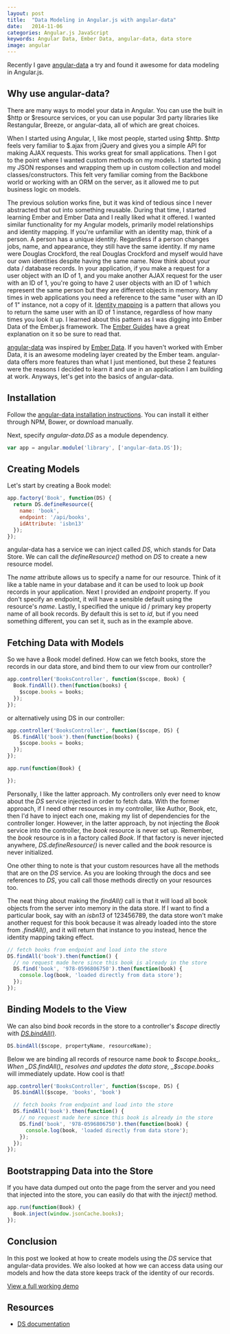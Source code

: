 ```yaml
---
layout: post
title:  "Data Modeling in Angular.js with angular-data"
date:   2014-11-06
categories: Angular.js JavaScript
keywords: Angular Data, Ember Data, angular-data, data store
image: angular
---
```


Recently I gave [angular-data](http://angular-data.pseudobry.com/) a try and found it awesome for data modeling in Angular.js.

## Why use angular-data?

There are many ways to model your data in Angular. You can use the built in $http or $resource services, or you can use popular 3rd party libraries like Restangular, Breeze, or angular-data, all of which are great choices.

When I started using Angular, I, like most people, started using $http. $http feels very familiar to $.ajax from jQuery and gives you a simple API for making AJAX requests. This works great for small applications. Then I got to the point where I wanted custom methods on my models. I started taking my JSON responses and wrapping them up in custom collection and model classes/constructors. This felt very familiar coming from the Backbone world or working with an ORM on the server, as it allowed me to put business logic on models.

The previous solution works fine, but it was kind of tedious since I never abstracted that out into something reusable. During that time, I started learning Ember and Ember Data and I really liked what it offered. I wanted similar functionality for my Angular models, primarily model relationships and identity mapping. If you're unfamiliar with an identity map, think of a person. A person has a unique identity. Regardless if a person changes jobs, name, and appearance, they still have the same identity. If my name were Douglas Crockford, the real Douglas Crockford and myself would have our own identities despite having the same name. Now think about your data / database records. In your application, if you make a request for a user object with an ID of 1, and you make another AJAX request for the user with an ID of 1, you're going to have 2 user objects with an ID of 1 which represent the same person but they are different objects in memory. Many times in web applications you need a reference to the same "user with an ID of 1" instance, not a copy of it. [Identity mapping](http://en.wikipedia.org/wiki/Identity_map_pattern) is a pattern that allows you to return the same user with an ID of 1 instance, regardless of how many times you look it up. I learned about this pattern as I was digging into Ember Data of the Ember.js framework. The [Ember Guides](http://emberjs.com/guides/models/) have a great explanation on it so be sure to read that.

[angular-data](http://angular-data.pseudobry.com/) was inspired by [Ember Data](http://emberjs.com/guides/models/). If you haven't worked with Ember Data, it is an awesome modeling layer created by the Ember team. angular-data offers more features than what I just mentioned, but these 2 features were the reasons I decided to learn it and use in an application I am building at work. Anyways, let's get into the basics of angular-data.

## Installation

Follow the [angular-data installation instructions](http://angular-data.pseudobry.com/documentation/api/angular-data/angular-data). You can install it either through NPM, Bower, or download manually.

Next, specify _angular-data.DS_ as a module dependency.

```js
var app = angular.module('library', ['angular-data.DS']);
```

## Creating Models

Let's start by creating a Book model:

```js
app.factory('Book', function(DS) {
  return DS.defineResource({
    name: 'book',
    endpoint: '/api/books',
    idAttribute: 'isbn13'
  });
});
```

angular-data has a service we can inject called _DS_, which stands for Data Store. We can call the _defineResource()_ method on _DS_ to create a new resource model.

The _name_ attribute allows us to specify a name for our resource. Think of it like a table name in your database and it can be used to look up _book_ records in your application. Next I provided an _endpoint_ property. If you don't specify an endpoint, it will have a sensible default using the resource's _name_. Lastly, I specified the unique id / primary key property name of all book records. By default this is set to _id_, but if you need something different, you can set it, such as in the example above.

## Fetching Data with Models

So we have a Book model defined. How can we fetch books, store the records in our data store, and bind them to our view from our controller?

```js
app.controller('BooksController', function($scope, Book) {
  Book.findAll().then(function(books) {
    $scope.books = books;
  });
});
```

or alternatively using DS in our controller:

```js
app.controller('BooksController', function($scope, DS) {
  DS.findAll('book').then(function(books) {
    $scope.books = books;
  });
});

app.run(function(Book) {

});
```

Personally, I like the latter approach. My controllers only ever need to know about the _DS_ service injected in order to fetch data. With the former approach, if I need other resources in my controller, like Author, Book, etc, then I'd have to inject each one, making my list of dependencies for the controller longer. However, in the latter approach, by not injecting the _Book_ service into the controller, the _book_ resource is never set up. Remember, the _book_ resource is in a factory called _Book_. If that factory is never injected anywhere, _DS.defineResource()_ is never called and the _book_ resource is never initialized.

One other thing to note is that your custom resources have all the methods that are on the _DS_ service. As you are looking through the docs and see references to _DS_, you call call those methods directly on your resources too.

The neat thing about making the _findAll()_ call is that it will load all book objects from the server into memory in the data store. If I want to find a particular book, say with an _isbn13_ of 123456789, the data store won't make another request for this book because it was already loaded into the store from _.findAll()_, and it will return that instance to you instead, hence the identity mapping taking effect.

```js
// fetch books from endpoint and load into the store
DS.findAll('book').then(function() {
  // no request made here since this book is already in the store
  DS.find('book', '978-0596806750').then(function(book) {
    console.log(book, 'loaded directly from data store');
  });
});
```

## Binding Models to the View

We can also bind _book_ records in the store to a controller's _$scope_ directly with [_DS.bindAll()_](http://angular-data.pseudobry.com/documentation/api/angular-data/DS.sync%20methods_bindAll).

```js
DS.bindAll($scope, propertyName, resourceName);
```

Below we are binding all records of resource name _book_ to _$scope.books_. When _DS.findAll()_ resolves and updates the data store, _$scope.books_ will immediately update. How cool is that!

```js
app.controller('BooksController', function($scope, DS) {
  DS.bindAll($scope, 'books', 'book')

  // fetch books from endpoint and load into the store
  DS.findAll('book').then(function() {
    // no request made here since this book is already in the store
    DS.find('book', '978-0596806750').then(function(book) {
      console.log(book, 'loaded directly from data store');
    });
  });
});
```

## Bootstrapping Data into the Store

If you have data dumped out onto the page from the server and you need that injected into the store, you can easily do that with the _inject()_ method.

```js
app.run(function(Book) {
  Book.inject(window.jsonCache.books);
});
```

## Conclusion

In this post we looked at how to create models using the _DS_ service that angular-data provides. We also looked at how we can access data using our models and how the data store keeps track of the identity of our records.

[View a full working demo](https://github.com/skaterdav85/angular-data-demo/)

## Resources

* [DS documentation](http://angular-data.pseudobry.com/documentation/api/angular-data/DS)
